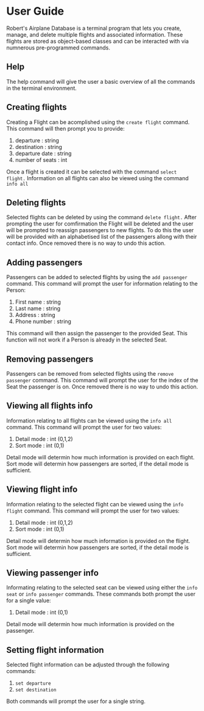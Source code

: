 # User Guide #
Robert's Airplane Database is a terminal program that lets you create, manage, and delete multiple flights and associated information.  These flights are stored as object-based classes and can be interacted with via numnerous pre-programmed commands.

## Help ##
The help command will give the user a basic overview of all the commands in the terminal environment.

## Creating flights ##
Creating a Flight can be acomplished using the `create flight` command.  This command will then prompt you to provide:
1. departure : string
2. destination : string
3. departure date : string
4. number of seats : int

Once a flight is created it can be selected with the command `select flight.`  Information on all flights can also be viewed using the command `info all`

## Deleting flights ##
Selected flights can be deleted by using the command `delete flight.` After prompting the user for comfirmation the Flight will be deleted and the user will be prompted to reassign passengers to new flights.  To do this the user will be provided with an alphabetised list of the passengers allong with their contact info.  Once removed there is no way to undo this action.

## Adding passengers ##
Passengers can be added to selected flights by using the `add passenger` command.  This command will prompt the user for information relating to the Person:
1. First name : string
2. Last name : string
3. Address : string
4. Phone number : string

This command will then assign the passenger to the provided Seat.  This function will not work if a Person is already in the selected Seat.

## Removing passengers ##
Passengers can be removed from selected flights using the `remove passenger` command.  This command will prompt the user for the index of the Seat the passenger is on.  Once removed there is no way to undo this action.

## Viewing all flights info ##
Information relating to all flights can be viewed using the `info all` command.  This command will prompt the user for two values:
1. Detail mode : int (0,1,2)
2. Sort mode : int (0,1)

Detail mode will determin how much information is provided on each flight.
Sort mode will determin how passengers are sorted, if the detail mode is sufficient.

## Viewing flight info ##
Information relating to the selected flight can be viewed using the `info flight` command.  This command will prompt the user for two values:
1. Detail mode : int (0,1,2)
2. Sort mode : int (0,1)

Detail mode will determin how much information is provided on the flight.
Sort mode will determin how passengers are sorted, if the detail mode is sufficient.

## Viewing passenger info ##
Informating relating to the selected seat can be viewed using either the `info seat` or `info passenger` commands.  These commands both prompt the user for a single value:
1. Detail mode : int (0,1)

Detail mode will determin how much information is provided on the passenger.

## Setting flight information ##
Selected flight information can be adjusted through the following commands:
1. `set departure`
2. `set destination`

Both commands will prompt the user for a single string.